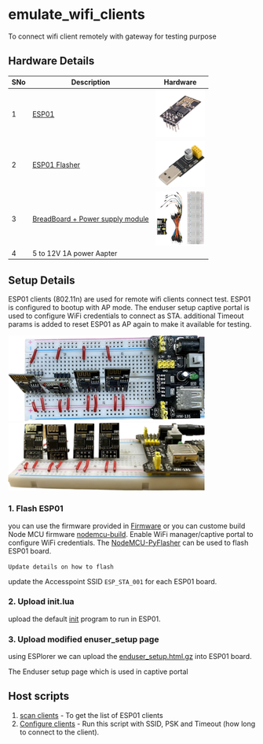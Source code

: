 # emulate_wifi_clients
To connect wifi client remotely with gateway for testing purpose

## Hardware Details

|SNo| Description | Hardware 
|---|-------------|----------
|1|[ESP01](https://amzn.eu/d/7bEEflm)|<img src="docs/ESP_01.png" alt="ESP01" hieght=100 width=100/>
|2|[ESP01 Flasher](https://amzn.eu/d/b8dwMxA)| <img src="docs/ESP01_flasher.png" alt="ESP01 Flasher" hieght=100 width=100/>
|3|[BreadBoard + Power supply module](https://amzn.eu/d/cFOHzTH)|<img src="docs/breadboard_power_supply.png" alt="breadboard power supply" hieght=100 width=100/>
|4| 5 to 12V 1A power Aapter||<img src="docs/power_adapter.png" alt="Power Adapter" hieght=100 width=100/>

## Setup Details
 ESP01 clients (802.11n) are used for remote wifi clients connect test. ESP01 is configured to bootup with AP mode. The enduser setup captive portal is used to configure WiFi credentials to connect as STA. additional Timeout params is added to reset ESP01 as AP again to make it available for testing.

<img src="docs/ESP01_top_view.png" alt="TOP View" width="400"/> <img src="docs/ESP01_front_view.png" alt="Fron View" width="400"/>

### 1. Flash ESP01

you can use the firmware provided in [Firmware](ESP_Tools/nodemcu-release-13-modules-2022-12-18-11-19-47-integer.bin) or you can custome build Node MCU firmware [nodemcu-build](https://nodemcu-build.com/). Enable WiFi manager/captive portal to configure WiFi credentials. The [NodeMCU-PyFlasher](ESP_Tools/NodeMCU-PyFlasher_executable.zip) can be used to flash ESP01 board.

`Update details on how to flash`

update the Accesspoint SSID `ESP_STA_001` for each ESP01 board.

### 2. Upload init.lua

upload the default [init](ESP_Tools/init.lua) program to run in ESP01.

### 3. Upload modified enuser_setup page

using ESPlorer we can upload the [enduser_setup.html.gz](ESP_Tools/enduser_setup.html.gz) into ESP01 board.

The Enduser setup page which is used in captive portal

## Host scripts

1. [scan clients](./scan_clients.sh) - To get the list of ESP01 clients
2. [Configure clients](./configure_clients.sh) - Run this script with SSID, PSK and Timeout (how long to connect to the client).




